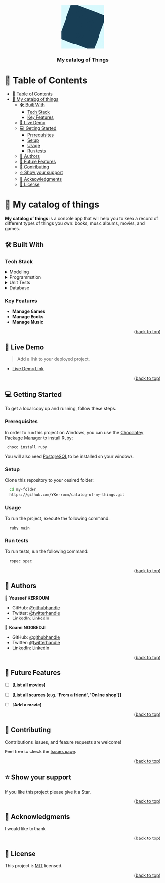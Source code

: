 <a name="readme-top"></a>

<div align="center">
  <img src="catalog_logo.gif" alt="logo" width="140"  height="auto" />
  <br/>

  <h3><b>My catalog of Things</b></h3>

</div>

<!-- TABLE OF CONTENTS -->

# 📗 Table of Contents

- [📗 Table of Contents](#-table-of-contents)
- [📖 My catalog of things ](#-my-catalog-of-things-)
  - [🛠 Built With ](#-built-with-)
    - [Tech Stack ](#tech-stack-)
    - [Key Features ](#key-features-)
  - [🚀 Live Demo ](#-live-demo-)
  - [💻 Getting Started ](#-getting-started-)
    - [Prerequisites](#prerequisites)
    - [Setup](#setup)
    - [Usage](#usage)
    - [Run tests](#run-tests)
  - [👥 Authors ](#-authors-)
  - [🔭 Future Features ](#-future-features-)
  - [🤝 Contributing ](#-contributing-)
  - [⭐️ Show your support ](#️-show-your-support-)
  - [🙏 Acknowledgments ](#-acknowledgments-)
  - [📝 License ](#-license-)

<!-- PROJECT DESCRIPTION -->

# 📖 My catalog of things <a name="about-project"></a>

**My catalog of things** is a console app that will help you to keep a record of different types of things you own: books, music albums, movies, and games.

## 🛠 Built With <a name="built-with"></a>

### Tech Stack <a name="tech-stack"></a>

<details>
  <summary>Modeling</summary>
  <ul>
    <li><a href="www.uml.org">Unified Modeling Language (UML)</a></li>
  </ul>
</details>

<details>
  <summary>Programmation</summary>
  <ul>
    <li><a href="www.ruby-lang.org">Ruby</a></li>
  </ul>
</details>

<details>
  <summary>Unit Tests</summary>
  <ul>
    <li><a href="https://rspec.info/">RSpec</a></li>
  </ul>
</details>

<details>
<summary>Database</summary>
  <ul>
    <li><a href="https://www.postgresql.org/">PostgreSQL</a></li>
  </ul>
</details>

<!-- Features -->

### Key Features <a name="key-features"></a>

- **Manage Games**
- **Manage Books**
- **Manage Music**

<p align="right">(<a href="#readme-top">back to top</a>)</p>

<!-- LIVE DEMO -->

## 🚀 Live Demo <a name="live-demo"></a>

> Add a link to your deployed project.

- [Live Demo Link](https://www.loom.com/share/788f0703871042d98389eb0f0f6d8c80)

<p align="right">(<a href="#readme-top">back to top</a>)</p>

<!-- GETTING STARTED -->

## 💻 Getting Started <a name="getting-started"></a>

To get a local copy up and running, follow these steps.

### Prerequisites

In order to run this project on Windows, you can use the [Chocolatey Package Manager](https://chocolatey.org/install) to install Ruby:

```
 choco install ruby
```
You will also need [PostgreSQL](https://www.postgresql.org/download/) to be installed on your windows.
### Setup

Clone this repository to your desired folder:

```sh
  cd my-folder
  https://github.com/YKerroum/catalog-of-my-things.git
```

### Usage

To run the project, execute the following command:

```sh
  ruby main
```

### Run tests

To run tests, run the following command:

```sh
  rspec spec
```

<p align="right">(<a href="#readme-top">back to top</a>)</p>

<!-- AUTHORS -->

## 👥 Authors <a name="authors"></a>

👤 **Youssef KERROUM**

- GitHub: [@githubhandle](https://github.com/YKerroum)
- Twitter: [@twitterhandle](https://twitter.com/kerroum_youssef)
- LinkedIn: [LinkedIn](https://www.linkedin.com/in/ykerroum/)

👤 **Koami NOGBEDJI**

- GitHub: [@githubhandle](https://github.com/hopeforkoami)
- Twitter: [@twitterhandle](https://twitter.com/KNogbedji)
- LinkedIn: [LinkedIn](https://www.linkedin.com/in/koami-nogbedji-a155b7233/)

<p align="right">(<a href="#readme-top">back to top</a>)</p>

<!-- FUTURE FEATURES -->

## 🔭 Future Features <a name="future-features"></a>

- [ ] **[List all movies]**
- [ ] **[List all sources (e.g. 'From a friend', 'Online shop')]**
- [ ] **[Add a movie]**


<p align="right">(<a href="#readme-top">back to top</a>)</p>

<!-- CONTRIBUTING -->

## 🤝 Contributing <a name="contributing"></a>

Contributions, issues, and feature requests are welcome!

Feel free to check the [issues page](../../issues/).

<p align="right">(<a href="#readme-top">back to top</a>)</p>

<!-- SUPPORT -->

## ⭐️ Show your support <a name="support"></a>

If you like this project please give it a Star.

<p align="right">(<a href="#readme-top">back to top</a>)</p>

<!-- ACKNOWLEDGEMENTS -->

## 🙏 Acknowledgments <a name="acknowledgements"></a>

I would like to thank

<p align="right">(<a href="#readme-top">back to top</a>)</p>

<!-- LICENSE -->

## 📝 License <a name="license"></a>

This project is [MIT](./MIT) licensed.

<p align="right">(<a href="#readme-top">back to top</a>)</p>
